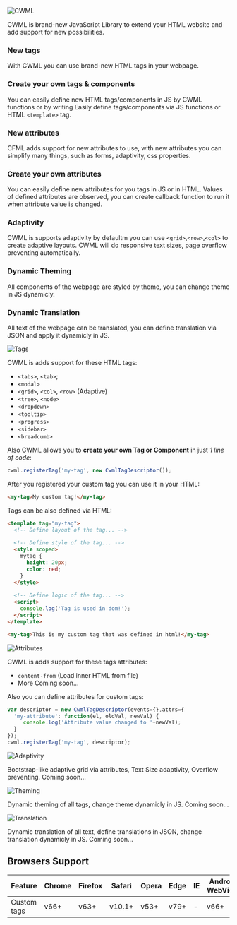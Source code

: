 ![CWML](https://via.placeholder.com/800x500/232424/0afc77?text=CWML)

CWML is brand-new JavaScript Library to extend your HTML website and add support for new possibilities.
### New tags 
With CWML you can use brand-new HTML tags in your webpage. 

### Create your own tags & components 
You can easily define new HTML tags/components in JS by CWML functions or by writing
Easily define tags/components via JS functions or HTML `<template>` tag.

### New attributes 
CFML adds support for new attributes to use, with new attributes you can simplify many things, such as
forms, adaptivity, css properties.

### Create your own attributes
You can easily define new attributes for you tags in JS or in HTML.
Values of defined attributes are observed, you can create callback function to run it when attribute value is changed.

### Adaptivity 
CWML is supports adaptivity by defaultm you can use `<grid>`,`<row>`,`<col>` to create adaptive layouts.
CWML will do responsive text sizes, page overflow preventing automatically.

### Dynamic Theming 
All components of the webpage are styled by theme, you can change theme in JS dynamicly.

### Dynamic Translation 
All text of the webpage can be translated, you can define translation via JSON and apply it dynamicly in JS.


![Tags](https://via.placeholder.com/800x250/07f77f/FFFFFF?text=Tags)

CWML is adds support for these HTML tags:
- `<tabs>`, `<tab>`;
- `<modal>`
- `<grid>`, `<col>`, `<row>` (Adaptive)
- `<tree>`, `<node>`
- `<dropdown>`
- `<tooltip>`
- `<progress>`
- `<sidebar>`
- `<breadcumb>`

Also CWML allows you to **create your own Tag or Component** in just *1 line of code*:
```js
cwml.registerTag('my-tag', new CwmlTagDescriptor());
```
After you registered your custom tag you can use it in your HTML:
```html
<my-tag>My custom tag!</my-tag>
```
Tags can be also defined via HTML:
```html
<template tag="my-tag">
  <!-- Define layout of the tag... -->
  
  <!-- Define style of the tag... -->
  <style scoped>
    mytag {
      height: 20px;
      color: red;
    }
  </style>
  
  <!-- Define logic of the tag... -->
  <script>
    console.log('Tag is used in dom!');
  </script>
</template>

<my-tag>This is my custom tag that was defined in html!</my-tag>
```

![Attributes](https://via.placeholder.com/800x250/07f77f/FFFFFF?text=Attributes)

CWML is adds support for these tags attributes:
- `content-from` (Load inner HTML from file)
- More Coming soon...

Also you can define attributes for custom tags:
```js
var descriptor = new CwmlTagDescriptor(events={},attrs={
  'my-attribute': function(el, oldVal, newVal) {
     console.log('Attribute value changed to '+newVal);
  }
});
cwml.registerTag('my-tag', descriptor);
```

![Adaptivity](https://via.placeholder.com/800x250/07f77f/FFFFFF?text=WIP:+Adaptivity)

Bootstrap-like adaptive grid via attributes, Text Size adaptivity, Overflow preventing.
Coming soon...

![Theming](https://via.placeholder.com/800x250/07f77f/FFFFFF?text=WIP:+Theming)

Dynamic theming of all tags, change theme dynamicly in JS.
Coming soon...

![Translation](https://via.placeholder.com/800x250/07f77f/FFFFFF?text=WIP:+Translation)

Dynamic translation of all text, define translations in JSON, change translation dynamicly in JS.
Coming soon...

## Browsers Support

| Feature     | Chrome | Firefox | Safari | Opera | Edge | IE | Android WebView |
|-------------|--------|---------|--------|-------|------|----|-----------------|
| Custom tags | v66+   | v63+    | v10.1+ | v53+  | v79+ | -  | v66+            |
